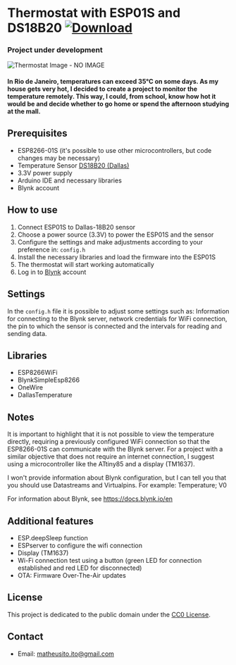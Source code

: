 # Thermostat with ESP01S and DS18B20    [![Download](https://img.shields.io/badge/Download-brightgreen.svg)](https://github.com/math1p/Temperature-Humidity-ESP-DS18B20/archive/main.zip)

### Project under development

![Thermostat Image - NO IMAGE](image_link.png)

#### In Rio de Janeiro, temperatures can exceed 35°C on some days. As my house gets very hot, I decided to create a project to monitor the temperature remotely. This way, I could, from school, know how hot it would be and decide whether to go home or spend the afternoon studying at the mall.

## Prerequisites

- ESP8266-01S (it's possible to use other microcontrollers, but code changes may be necessary)
- Temperature Sensor [DS18B20 (Dallas)](https://pdf1.alldatasheet.com/datasheet-pdf/view/227472/DALLAS/DS18B20.html)
- 3.3V power supply
- Arduino IDE and necessary libraries
- Blynk account

## How to use

1. Connect ESP01S to Dallas-18B20 sensor
2. Choose a power source (3.3V) to power the ESP01S and the sensor
3. Configure the settings and make adjustments according to your preference in: `config.h`
4. Install the necessary libraries and load the firmware into the ESP01S
5. The thermostat will start working automatically
6. Log in to [Blynk](https://blynk.cloud) account

## Settings

In the `config.h` file it is possible to adjust some settings such as: Information for connecting to the Blynk server, network credentials for WiFi connection, the pin to which the sensor is connected and the intervals for reading and sending data.

## Libraries
- ESP8266WiFi
- BlynkSimpleEsp8266
- OneWire
- DallasTemperature

## Notes

It is important to highlight that it is not possible to view the temperature directly, requiring a previously configured WiFi connection so that the ESP8266-01S can communicate with the Blynk server. For a project with a similar objective that does not require an internet connection, I suggest using a microcontroller like the ATtiny85 and a display (TM1637).

I won't provide information about Blynk configuration, but I can tell you that you should use Datastreams and Virtualpins. For example: Temperature; V0

For information about Blynk, see https://docs.blynk.io/en

## Additional features
- ESP.deepSleep function
- ESPserver to configure the wifi connection
- Display (TM1637)
- Wi-Fi connection test using a button (green LED for connection established and red LED for disconnected)
- OTA: Firmware Over-The-Air updates


## License

This project is dedicated to the public domain under the [CC0 License](https://creativecommons.org/publicdomain/zero/1.0/).

## Contact

- Email: matheusito.ito@gmail.com
